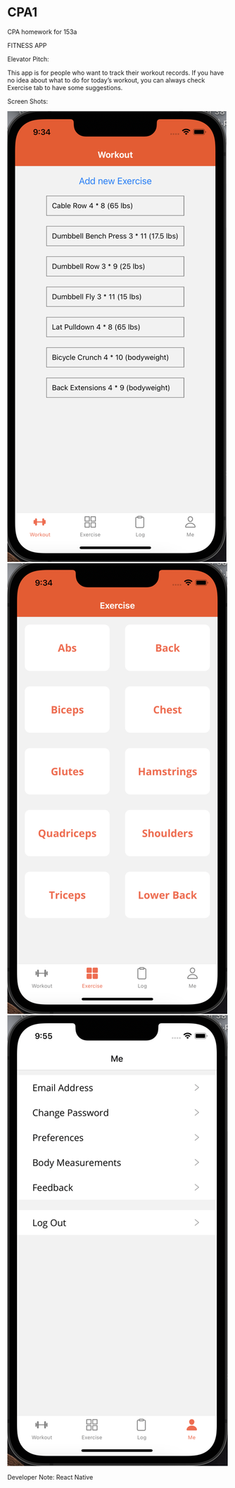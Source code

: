# CPA1
CPA homework for 153a

FITNESS APP 

Elevator Pitch:

This app is for people who want to track their workout records. If you have no idea about what to do for today’s workout, you can always check Exercise tab to have some suggestions.

Screen Shots:

![alt text](https://github.com/jingcheng16/CPA1/blob/master/screenshots/WechatIMG255.png)
![alt text](https://github.com/jingcheng16/CPA1/blob/master/screenshots/WechatIMG256.png)
![alt text](https://github.com/jingcheng16/CPA1/blob/master/screenshots/WechatIMG257.png)

Developer Note:
React Native
